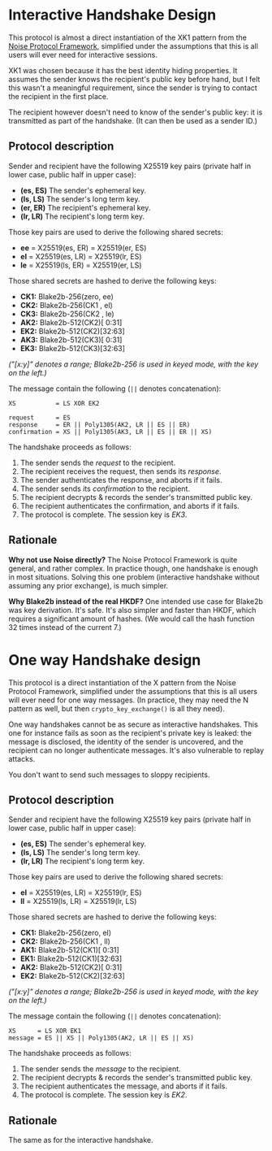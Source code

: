 Interactive Handshake Design
============================

This protocol is almost a direct instantiation of the XK1 pattern from
the [Noise Protocol Framework](https://noiseprotocol.org/), simplified
under the assumptions that this is all users will ever need for
interactive sessions.

XK1 was chosen because it has the best identity hiding properties.  It
assumes the sender knows the recipient's public key before hand, but I
felt this wasn't a meaningful requirement, since the sender is trying to
contact the recipient in the first place.

The recipient however doesn't need to know of the sender's public key:
it is transmitted as part of the handshake. (It can then be used as a
sender ID.)


Protocol description
--------------------

Sender and recipient have the following X25519 key pairs (private half
in lower case, public half in upper case):

- __(es, ES)__ The sender's ephemeral key.
- __(ls, LS)__ The sender's long term key.
- __(er, ER)__ The recipient's ephemeral key.
- __(lr, LR)__ The recipient's long term key.

Those key pairs are used to derive the following shared secrets:

- __ee__ = X25519(es, ER) = X25519(er, ES)
- __el__ = X25519(es, LR) = X25519(lr, ES)
- __le__ = X25519(ls, ER) = X25519(er, LS)

Those shared secrets are hashed to derive the following keys:

- __CK1:__ Blake2b-256(zero, ee)
- __CK2:__ Blake2b-256(CK1 , el)
- __CK3:__ Blake2b-256(CK2 , le)
- __AK2:__ Blake2b-512(CK2)[ 0:31]
- __EK2:__ Blake2b-512(CK2)[32:63]
- __AK3:__ Blake2b-512(CK3)[ 0:31]
- __EK3:__ Blake2b-512(CK3)[32:63]

_("[x:y]" denotes a range; Blake2b-256 is used in keyed mode, with the
key on the left.)_

The message contain the following (`||` denotes concatenation):

    XS           = LS XOR EK2

    request      = ES
    response     = ER || Poly1305(AK2, LR || ES || ER)
    confirmation = XS || Poly1305(AK3, LR || ES || ER || XS)

The handshake proceeds as follows:

1. The sender sends the _request_ to the recipient.
2. The recipient receives the request, then sends its _response_.
3. The sender authenticates the response, and aborts if it fails.
4. The sender sends its _confirmation_ to the recipient.
5. The recipient decrypts & records the sender's transmitted public key.
6. The recipient authenticates the confirmation, and aborts if it fails.
7. The protocol is complete. The session key is _EK3_.


Rationale
---------

__Why not use Noise directly?__ The Noise Protocol Framework is quite
general, and rather complex.  In practice though, one handshake is
enough in most situations.  Solving this one problem (interactive
handshake without assuming any prior exchange), is much simpler.

__Why Blake2b instead of the real HKDF?__ One intended use case for
Blake2b was key derivation.  It's safe.  It's also simpler and faster
than HKDF, which requires a significant amount of hashes. (We would call
the hash function 32 times instead of the current 7.)


One way Handshake design
========================

This protocol is a direct instantiation of the X pattern from the Noise
Protocol Framework, simplified under the assumptions that this is all
users will ever need for one way messages. (In practice, they may need
the N pattern as well, but then `crypto_key_exchange()` is all they
need).

One way handshakes cannot be as secure as interactive handshakes. This
one for instance fails as soon as the recipient's private key is leaked:
the message is disclosed, the identity of the sender is uncovered, and
the recipient can no longer authenticate messages.  It's also vulnerable
to replay attacks.

You don't want to send such messages to sloppy recipients.


Protocol description
--------------------

Sender and recipient have the following X25519 key pairs (private half
in lower case, public half in upper case):

- __(es, ES)__ The sender's ephemeral key.
- __(ls, LS)__ The sender's long term key.
- __(lr, LR)__ The recipient's long term key.

Those key pairs are used to derive the following shared secrets:

- __el__ = X25519(es, LR) = X25519(lr, ES)
- __ll__ = X25519(ls, LR) = X25519(lr, LS)

Those shared secrets are hashed to derive the following keys:

- __CK1:__ Blake2b-256(zero, el)
- __CK2:__ Blake2b-256(CK1 , ll)
- __AK1:__ Blake2b-512(CK1)[ 0:31]
- __EK1:__ Blake2b-512(CK1)[32:63]
- __AK2:__ Blake2b-512(CK2)[ 0:31]
- __EK2:__ Blake2b-512(CK2)[32:63]

_("[x:y]" denotes a range; Blake2b-256 is used in keyed mode, with the
key on the left.)_

The message contain the following (`||` denotes concatenation):

    XS      = LS XOR EK1
    message = ES || XS || Poly1305(AK2, LR || ES || XS)

The handshake proceeds as follows:

1. The sender sends the _message_ to the recipient.
2. The recipient decrypts & records the sender's transmitted public key.
3. The recipient authenticates the message, and aborts if it fails.
4. The protocol is complete. The session key is _EK2_.


Rationale
---------

The same as for the interactive handshake.
